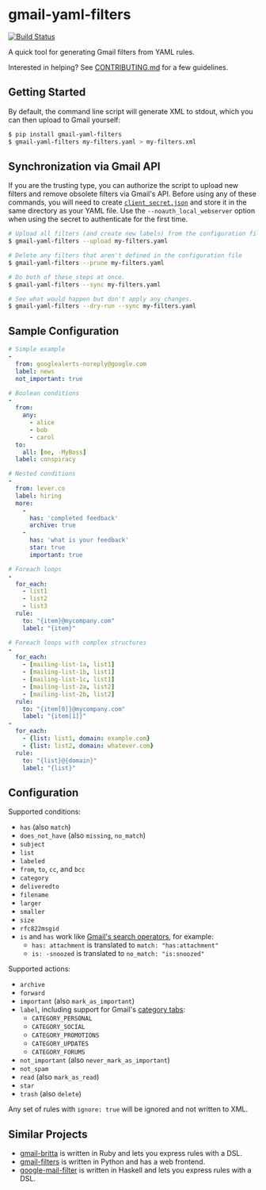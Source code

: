 # gmail-yaml-filters

[![Build Status](https://travis-ci.org/mesozoic/gmail-yaml-filters.svg?branch=master)](https://travis-ci.org/mesozoic/gmail-yaml-filters)

A quick tool for generating Gmail filters from YAML rules.

Interested in helping? See [CONTRIBUTING.md](CONTRIBUTING.md) for a few guidelines.

## Getting Started

By default, the command line script will generate XML to stdout, which
you can then upload to Gmail yourself:

```bash
$ pip install gmail-yaml-filters
$ gmail-yaml-filters my-filters.yaml > my-filters.xml
```

## Synchronization via Gmail API

If you are the trusting type, you can authorize the script to
upload new filters and remove obsolete filters via Gmail's API.
Before using any of these commands, you will need to create
[`client_secret.json`](https://developers.google.com/identity/protocols/oauth2/web-server#creatingcred)
and store it in the same directory as your YAML file. Use the
`--noauth_local_webserver` option when using the secret to
authenticate for the first time.

```bash
# Upload all filters (and create new labels) from the configuration file
$ gmail-yaml-filters --upload my-filters.yaml

# Delete any filters that aren't defined in the configuration file
$ gmail-yaml-filters --prune my-filters.yaml

# Do both of these steps at once.
$ gmail-yaml-filters --sync my-filters.yaml

# See what would happen but don't apply any changes.
$ gmail-yaml-filters --dry-run --sync my-filters.yaml
```

## Sample Configuration

```yaml
# Simple example
-
  from: googlealerts-noreply@google.com
  label: news
  not_important: true

# Boolean conditions
-
  from:
    any:
      - alice
      - bob
      - carol
  to:
    all: [me, -MyBoss]
  label: conspiracy

# Nested conditions
-
  from: lever.co
  label: hiring
  more:
    -
      has: 'completed feedback'
      archive: true
    -
      has: 'what is your feedback'
      star: true
      important: true

# Foreach loops
-
  for_each:
    - list1
    - list2
    - list3
  rule:
    to: "{item}@mycompany.com"
    label: "{item}"

# Foreach loops with complex structures
-
  for_each:
    - [mailing-list-1a, list1]
    - [mailing-list-1b, list1]
    - [mailing-list-1c, list1]
    - [mailing-list-2a, list2]
    - [mailing-list-2b, list2]
  rule:
    to: "{item[0]}@mycompany.com"
    label: "{item[1]}"
-
  for_each:
    - {list: list1, domain: example.com}
    - {list: list2, domain: whatever.com}
  rule:
    to: "{list}@{domain}"
    label: "{list}"
```

## Configuration

Supported conditions:

* `has` (also `match`)
* `does_not_have` (also `missing`, `no_match`)
* `subject`
* `list`
* `labeled`
* `from`, `to`, `cc`, and `bcc`
* `category`
* `deliveredto`
* `filename`
* `larger`
* `smaller`
* `size`
* `rfc822msgid`
* `is` and `has` work like [Gmail's search operators](https://support.google.com/mail/answer/7190?hl=en), for example:
  * `has: attachment` is translated to `match: "has:attachment"`
  * `is: -snoozed` is translated to `no_match: "is:snoozed"`

Supported actions:

* `archive`
* `forward`
* `important` (also `mark_as_important`)
* `label`, including support for Gmail's [category tabs](https://developers.google.com/gmail/api/guides/labels):
  * `CATEGORY_PERSONAL`
  * `CATEGORY_SOCIAL`
  * `CATEGORY_PROMOTIONS`
  * `CATEGORY_UPDATES`
  * `CATEGORY_FORUMS`
* `not_important` (also `never_mark_as_important`)
* `not_spam`
* `read` (also `mark_as_read`)
* `star`
* `trash` (also `delete`)

Any set of rules with `ignore: true` will be ignored and not written to XML.

## Similar Projects

* [gmail-britta](https://github.com/antifuchs/gmail-britta) is written in Ruby and lets you express rules with a DSL.
* [gmail-filters](https://github.com/dimagi/gmail-filters) is written in Python and has a web frontend.
* [google-mail-filter](https://hackage.haskell.org/package/google-mail-filters) is written in Haskell and lets you express rules with a DSL.
